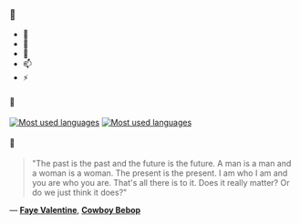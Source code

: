### 👋

- 🔭
- 🌱
- 💬
- 📫
- ⚡

#### 🧏

[![Most used languages](https://github-readme-stats-aynah.vercel.app/api/top-langs/?username=aynh&theme=solarized-dark&langs_count=6&layout=compact&hide_title=true)](https://github.com/anuraghazra/github-readme-stats#gh-dark-mode-only)
[![Most used languages](https://github-readme-stats-aynah.vercel.app/api/top-langs/?username=aynh&theme=solarized-light&langs_count=6&layout=compact&hide_title=true)](https://github.com/anuraghazra/github-readme-stats#gh-light-mode-only)

#### 💬

> "The past is the past and the future is the future. A man is a man and a woman is a woman. The present is the present. I am who I am and you are who you are. That's all there is to it. Does it really matter? Or do we just think it does?"

&mdash; [**Faye Valentine**](https://myanimelist.net/character.php?q=Faye%20Valentine&cat=character), [**Cowboy Bebop**](https://myanimelist.net/search/all?q=Cowboy%20Bebop&cat=all)

